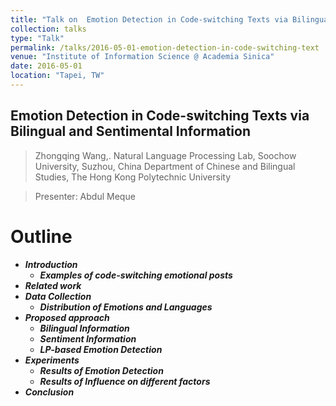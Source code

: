 ```yaml
---
title: "Talk on  Emotion Detection in Code-switching Texts via Bilingual and Sentimental Information"
collection: talks
type: "Talk"
permalink: /talks/2016-05-01-emotion-detection-in-code-switching-text
venue: "Institute of Information Science @ Academia Sinica"
date: 2016-05-01
location: "Tapei, TW"
---
```



## Emotion Detection in Code-switching Texts via Bilingual and Sentimental Information


> Zhongqing Wang,. Natural Language Processing Lab, Soochow University, Suzhou, China 
Department of Chinese and Bilingual Studies, The Hong Kong Polytechnic University


> Presenter: Abdul Meque


# Outline

- **_Introduction_**
    - **_Examples of code-switching emotional posts_**
- **_Related work_**
- **_Data Collection_**
    - **_Distribution of Emotions and Languages_**
- **_Proposed approach_**
    - **_Bilingual Information_**
    - **_Sentiment Information_**
    - **_LP-based Emotion Detection_**
- **_Experiments_**
    - **_Results of Emotion Detection_**
    - **_Results of Influence on different factors_**
- **_Conclusion_**

